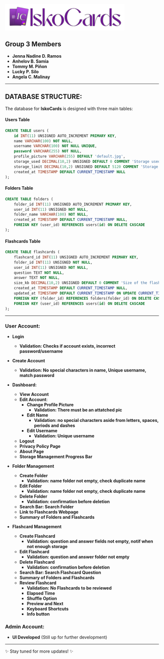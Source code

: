 ![IskoCards Logo](https://github.com/jennarms/IskoCards/blob/main/assets/LogoHeader.png)

## Group 3 Members

- **Jenna Nadine D. Ramos**
- **Anhelov B. Samia**
- **Tommy M. Piñon**
- **Lucky P. Silo**
- **Angela C. Malinay**

---

## DATABASE STRUCTURE:

The database for **IskoCards** is designed with three main tables:

#### **Users Table**
```sql
CREATE TABLE users (
    id INT(11) UNSIGNED AUTO_INCREMENT PRIMARY KEY,
    name VARCHAR(100) NOT NULL,
    username VARCHAR(100) NOT NULL UNIQUE,
    password VARCHAR(255) NOT NULL,
    profile_picture VARCHAR(255) DEFAULT 'default.jpg',
    storage_used DECIMAL(10,2) UNSIGNED DEFAULT 0 COMMENT 'Storage used in KB',
    storage_limit DECIMAL(10,2) UNSIGNED DEFAULT 5120 COMMENT 'Storage limit in KB (default: 5MB)',
    created_at TIMESTAMP DEFAULT CURRENT_TIMESTAMP NULL
);
```

#### **Folders Table**
```sql
CREATE TABLE folders (
    folder_id INT(11) UNSIGNED AUTO_INCREMENT PRIMARY KEY,
    user_id INT(11) UNSIGNED NOT NULL,
    folder_name VARCHAR(100) NOT NULL,
    created_at TIMESTAMP DEFAULT CURRENT_TIMESTAMP NULL,
    FOREIGN KEY (user_id) REFERENCES users(id) ON DELETE CASCADE
);
```
#### **Flashcards Table**
```sql
CREATE TABLE flashcards (
    flashcard_id INT(11) UNSIGNED AUTO_INCREMENT PRIMARY KEY,
    folder_id INT(11) UNSIGNED NOT NULL,
    user_id INT(11) UNSIGNED NOT NULL,
    question TEXT NOT NULL,
    answer TEXT NOT NULL,
    size_kb DECIMAL(10,2) UNSIGNED DEFAULT 0 COMMENT 'Size of the flashcard in KB',
    created_at TIMESTAMP DEFAULT CURRENT_TIMESTAMP NULL,
    updated_at TIMESTAMP DEFAULT CURRENT_TIMESTAMP ON UPDATE CURRENT_TIMESTAMP,
    FOREIGN KEY (folder_id) REFERENCES folders(folder_id) ON DELETE CASCADE,
    FOREIGN KEY (user_id) REFERENCES users(id) ON DELETE CASCADE
);
```

---

### **User Account**:
- **Login**
    - **Validation: Checks if account exists, incorrect password/username**
- **Create Account**
    - **Validation: No special characters in name, Unique username, match password**
    
- **Dashboard:**
    - **View Account**
    - **Edit Account**:
        - **Change Profile Picture**
            - **Validation: There must be an attatched pic**
        - **Edit Name**
            - **Validation: no special characters aside from letters, spaces, periods and dashes**
        - **Edit Username**
            - **Validation: Unique username**
    - **Logout**
    - **Privacy Policy Page**
    - **About Page**
    - **Storage Management Progress Bar**

- **Folder Management**
    - **Create Folder**
        - **Validation: name folder not empty, check duplicate name**
    - **Edit Folder**
        - **Validation: name folder not empty, check duplicate name**
    - **Delete Folder**
        - **Validation: confirmation before deletion**
    - **Search Bar: Search Folder**
    - **Link to Flashcards Webpage**
    - **Summary of Folders and Flashcards**

- **Flashcard Management**
    - **Create Flashcard**
        - **Validation: question and answer fields not empty, notif when not enough storage**
    - **Edit Flashcard**
        - **Validation: question and answer folder not empty**
    - **Delete Flashcard**
        - **Validation: confirmation before deletion**
    - **Search Bar: Search Flashcard Question**
    - **Summary of Folders and Flashcards**
    - **Review Flashcard**
        - **Validation: No Flashcards to be reviewed**
        - **Elapsed Time**
        - **Shuffle Option**
        - **Preview and Next**
        - **Keyboard Shortcuts**
        - **Info button**

### Admin Account:
- **UI Developed** (Still up for further development)

---

✨ Stay tuned for more updates! ✨
